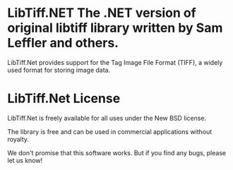 LibTiff.NET
The .NET version of original libtiff library written by Sam Leffler and others.
===============================================================================


LibTiff.Net provides support for the Tag Image File Format (TIFF), a widely used format for storing image data.


LibTiff.Net License
===================

LibTiff.Net is freely available for all uses under the New BSD license.

The library is free and can be used in commercial applications without royalty.

We don't promise that this software works. But if you find any bugs, please let us know!
